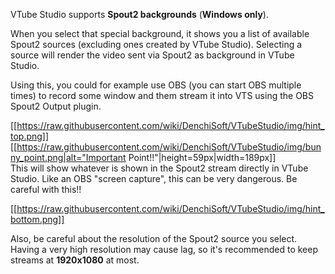 VTube Studio supports **Spout2 backgrounds** (**Windows only**).

When you select that special background, it shows you a list of available Spout2 sources (excluding ones created by VTube Studio). Selecting a source will render the video sent via Spout2 as background in VTube Studio.

Using this, you could for example use OBS (you can start OBS multiple times) to record some window and them stream it into VTS using the OBS Spout2 Output plugin.

[[https://raw.githubusercontent.com/wiki/DenchiSoft/VTubeStudio/img/hint_top.png]]
[[https://raw.githubusercontent.com/wiki/DenchiSoft/VTubeStudio/img/bunny_point.png|alt="Important Point!!"|height=59px|width=189px]]<br/>
This will show whatever is shown in the Spout2 stream directly in VTube Studio. Like an OBS "screen capture", this can be very dangerous. Be careful with this!!

[[https://raw.githubusercontent.com/wiki/DenchiSoft/VTubeStudio/img/hint_bottom.png]]

Also, be careful about the resolution of the Spout2 source you select. Having a very high resolution may cause lag, so it's recommended to keep streams at **1920x1080** at most.
